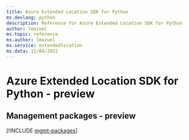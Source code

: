 ```yaml
---
title: Azure Extended Location SDK for Python
ms.devlang: python
description: Reference for Azure Extended Location SDK for Python
author: lmazuel
ms.topic: reference
ms.author: lmazuel
ms.service: extendedlocation
ms.data: 11/04/2022
---
```

# Azure Extended Location SDK for Python - preview

## Management packages - preview
[!INCLUDE [mgmt-packages](extended-location-mgmt-index.md)]